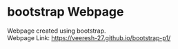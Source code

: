 # bootstrap Webpage
Webpage created using bootstrap.<br>
Webpage Link: https://veeresh-27.github.io/bootstrap-p1/ <br>
